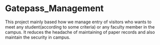 # Gatepass_Management
This project mainly based how we manage entry of visitors who wants to meet any student(according to some criteria) or any faculty member in the campus. It reduces the headache of maintaining of paper records and also maintain the security in campus.

